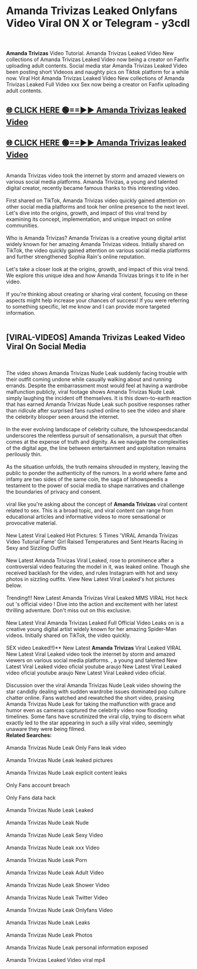 <h1> Amanda Trivizas Leaked Onlyfans Video Viral ON X or Telegram - y3cdl </h1>

# 
<br>
<strong>Amanda Trivizas</strong> Video Tutorial. Amanda Trivizas Leaked Video New collections of  Amanda Trivizas Leaked Video now being a creator on Fanfix uploading adult contents. Social media star Amanda Trivizas Leaked Video been posting short Videoos and naughty pics on Tiktok platform for a while now. Viral Hot Amanda Trivizas Leaked Video New collections of Amanda Trivizas Leaked Full Video xxx Sex now being a creator on Fanfix uploading adult contents.
<br>

## [🌐 CLICK HERE 🟢==►► Amanda Trivizas leaked Video ](https://onlyclips.site?title=Amanda_Trivizas&ref=git)


## [🌐 CLICK HERE 🟢==►► Amanda Trivizas leaked Video ](https://onlyclips.site?title=Amanda_Trivizas&ref=git)

<br>
Amanda Trivizas video took the internet by storm and amazed viewers on various social media platforms. Amanda Trivizas, a young and talented digital creator, recently became famous thanks to this interesting video.
<br><br>
First shared on TikTok, Amanda Trivizas video quickly gained attention on other social media platforms and took her online presence to the next level. Let's dive into the origins, growth, and impact of this viral trend by examining its concept, implementation, and unique impact on online communities.
<br><br>
Who is Amanda Trivizas? Amanda Trivizas is a creative young digital artist widely known for her amazing Amanda Trivizas videos. Initially shared on TikTok, the video quickly gained attention on various social media platforms and further strengthened Sophia Rain's online reputation.
<br><br>
Let's take a closer look at the origins, growth, and impact of this viral trend. We explore this unique idea and how Amanda Trivizas brings it to life in her video.
<br><br>
If you're thinking about creating or sharing viral content, focusing on these aspects might help increase your chances of success! If you were referring to something specific, let me know and I can provide more targeted information.
<br><br>
<h2>[VIRAL-VIDEOS] Amanda Trivizas Leaked Video Viral On Social Media</h2>
<br><br>
The video shows Amanda Trivizas Nude Leak suddenly facing trouble with their outfit coming undone while casually walking about and running errands. Despite the embarrassment most would feel at having a wardrobe malfunction publicly, viral footage shows Amanda Trivizas Nude Leak simply laughing the incident off themselves. It is this down-to-earth reaction that has earned Amanda Trivizas Nude Leak such positive responses rather than ridicule after surprised fans rushed online to see the video and share the celebrity blooper seen around the internet.
<br><br>
In the ever evolving landscape of celebrity culture, the Ishowspeedscandal underscores the relentless pursuit of sensationalism, a pursuit that often comes at the expense of truth and dignity. As we navigate the complexities of the digital age, the line between entertainment and exploitation remains perilously thin.
<br><br>
As the situation unfolds, the truth remains shrouded in mystery, leaving the public to ponder the authenticity of the rumors. In a world where fame and infamy are two sides of the same coin, the saga of Ishowspeedis a testament to the power of social media to shape narratives and challenge the boundaries of privacy and consent.
<br><br>
viral like you're asking about the concept of <strong>Amanda Trivizas</strong> viral content related to sex. This is a broad topic, and viral content can range from educational articles and informative videos to more sensational or provocative material.
<br><br>
New Latest Viral Leaked Hot Pictures: 5 Times 'VIRAL Amanda Trivizas Video Tutorial Fame' Girl Raised Temperatures and Sent Hearts Racing in Sexy and Sizzling Outfits
<br><br>
New Latest Amanda Trivizas Viral Leaked, rose to prominence after a controversial video featuring the model in it, was leaked online. Though she received backlash for the video, and rules Instagram with hot and sexy photos in sizzling outfits. View New Latest Viral Leaked's hot pictures below.
<br><br>
Trending!!! New Latest Amanda Trivizas Viral Leaked MMS VIRAL Hot heck out 's official video ! Dive into the action and excitement with her latest thrilling adventure. Don't miss out on this exclusive.
<br><br>
New Latest Viral Amanda Trivizas Leaked Full Official Video Leaks on  is a creative young digital artist widely known for her amazing Spider-Man videos. Initially shared on TikTok, the video quickly.
<br><br>
SEX video Leaked!!)** New Latest <strong>Amanda Trivizas</strong> Viral Leaked VIRAL New Latest Viral Leaked video took the internet by storm and amazed viewers on various social media platforms. , a young and talented New Latest Viral Leaked video oficial youtube araujo New Latest Viral Leaked video oficial youtube araujo New Latest Viral Leaked video oficial.
<br><br>
Discussion over the viral Amanda Trivizas Nude Leak video showing the star candidly dealing with sudden wardrobe issues dominated pop culture chatter online. Fans watched and rewatched the short video, praising Amanda Trivizas Nude Leak for taking the malfunction with grace and humor even as cameras captured the celebrity video now flooding timelines. Some fans have scrutinized the viral clip, trying to discern what exactly led to the star appearing in such a silly viral video, seemingly unaware they were being filmed.
<br>
<strong>Related Searches:</strong>
<br><br>
Amanda Trivizas Nude Leak Only Fans leak video
<br><br>
Amanda Trivizas Nude Leak leaked pictures
<br><br>
Amanda Trivizas Nude Leak explicit content leaks
<br><br>
Only Fans account breach
<br><br>
Only Fans data hack
<br><br>
Amanda Trivizas Nude Leak Leaked
<br><br>
Amanda Trivizas Nude Leak Nude
<br><br>
Amanda Trivizas Nude Leak Sexy Video
<br><br>
Amanda Trivizas Nude Leak xxx Video
<br><br>
Amanda Trivizas Nude Leak Porn
<br><br>
Amanda Trivizas Nude Leak Adult Video
<br><br>
Amanda Trivizas Nude Leak Shower Video
<br><br>
Amanda Trivizas Nude Leak Twitter Video
<br><br>
Amanda Trivizas Nude Leak Onlyfans Video
<br><br>
Amanda Trivizas Nude Leak Leaks
<br><br>
Amanda Trivizas Nude Leak Photos
<br><br>
Amanda Trivizas Nude Leak personal information exposed
<br><br>
Amanda Trivizas Leaked Video viral mp4